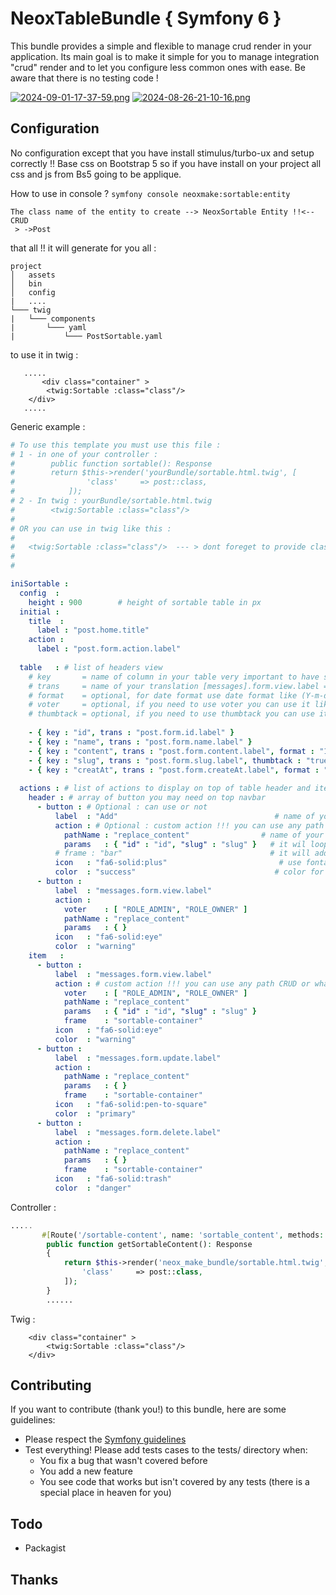 # NeoxTableBundle { Symfony 6 }

This bundle provides a simple and flexible to manage crud render in your application.
Its main goal is to make it simple for you to manage integration "crud" render and to let you configure less common ones with ease.
Be aware that there is no testing code !

[![2024-09-01-17-37-59.png](https://i.postimg.cc/RZVp0b4D/2024-09-01-17-37-59.png)](https://postimg.cc/BXkBYp8T)
[![2024-08-26-21-10-16.png](https://i.postimg.cc/2SccLF58/2024-08-26-21-10-16.png)](https://postimg.cc/nXmY6m76)

## Configuration

No configuration except that you have install stimulus/turbo-ux and setup correctly !!
Base css on Bootstrap 5 so if you have install on your project all css and js from Bs5 going to be applique.

How to use in console ?
``` symfony console neoxmake:sortable:entity ```

```
The class name of the entity to create --> NeoxSortable Entity !!<-- CRUD
 > ->Post
```

that all !! it will generate for you all :

```
project
│   assets
│   bin
│   config
|   ....
└─── twig
|   └─── components
|       └─── yaml
|           └─── PostSortable.yaml

```
to use it in twig :
```twig
   .....
       <div class="container" >
        <twig:Sortable :class="class"/>
    </div>
   .....
```

Generic example :

```yaml
# To use this template you must use this file :
# 1 - in one of your controller :
#        public function sortable(): Response
#        return $this->render('yourBundle/sortable.html.twig', [
#                'class'     => post::class,
#            ]);
# 2 - In twig : yourBundle/sortable.html.twig
#        <twig:Sortable :class="class"/>
#
# OR you can use in twig like this :
#
#   <twig:Sortable :class="class"/>  --- > dont foreget to provide class !!
#
#

iniSortable :
  config  :
    height : 900        # height of sortable table in px
  initial :
    title  :
      label : "post.home.title"
    action :
      label : "post.form.action.label"
  
  table   : # list of headers view
    # key       = name of column in your table very important to have strict same as in entity !!
    # trans     = name of your translation [messages].form.view.label = message are domain use by default to translate
    # format    = optional, for date format use date format like (Y-m-d) or can by use as truncate twig function
    # voter     = optional, if you need to use voter you can use it like this (voter: ["ROLE_ADMIN", "ROLE_OWNER"])
    # thumbtack = optional, if you need to use thumbtack you can use it like this (thumbtack: "true") Publish or unpublish
    
    - { key : "id", trans : "post.form.id.label" }
    - { key : "name", trans : "post.form.name.label" }
    - { key : "content", trans : "post.form.content.label", format : "100, ...", voter : [ "ROLE_ADMIN", "ROLE_OWNER" ] }
    - { key : "slug", trans : "post.form.slug.label", thumbtack : "true" }
    - { key : "creatAt", trans : "post.form.createAt.label", format : "Y-m-d" }
  
  actions : # list of actions to display on top of table header and item have the same structure!!
    header : # array of button you may need on top navbar
      - button : # Optional : can use or not
          label  : "Add"                                   # name of your translation [messages].form.view.label = message are domain use by default to translate
          action : # Optional : custom action !!! you can use any path CRUD or what ever you want
            pathName : "replace_content"                # name of your route, twig will use it to generate url
            params   : { "id" : "id", "slug" : "slug" }   # it wil loop on item [entity] and key : [post.id]
          # frame : "bar"                                 # it will add on frame in advance mode !!
          icon   : "fa6-solid:plus"                         # use fontawesome 6 icon https://ux.symfony.com/icons
          color  : "success"                               # color for button
      - button :
          label  : "messages.form.view.label"
          action :
            voter    : [ "ROLE_ADMIN", "ROLE_OWNER" ]
            pathName : "replace_content"
            params   : { }
          icon   : "fa6-solid:eye"
          color  : "warning"
    item   :
      - button :
          label  : "messages.form.view.label"
          action : # custom action !!! you can use any path CRUD or what ever you want
            voter    : [ "ROLE_ADMIN", "ROLE_OWNER" ]
            pathName : "replace_content"
            params   : { "id" : "id", "slug" : "slug" }
            frame    : "sortable-container"
          icon   : "fa6-solid:eye"
          color  : "warning"
      - button :
          label  : "messages.form.update.label"
          action :
            pathName : "replace_content"
            params   : { }
            frame    : "sortable-container"
          icon   : "fa6-solid:pen-to-square"
          color  : "primary"
      - button :
          label  : "messages.form.delete.label"
          action :
            pathName : "replace_content"
            params   : { }
            frame    : "sortable-container"
          icon   : "fa6-solid:trash"
          color  : "danger"
```
Controller :
````php
.....
       #[Route('/sortable-content', name: 'sortable_content', methods: ['GET'])]
        public function getSortableContent(): Response
        {
            return $this->render('neox_make_bundle/sortable.html.twig', [
                'class'     => post::class,
            ]);
        }
        ......
````
Twig :
````twig
    <div class="container" >
        <twig:Sortable :class="class"/>
    </div>
````


## Contributing

If you want to contribute \(thank you!\) to this bundle, here are some guidelines:

* Please respect the [Symfony guidelines](http://symfony.com/doc/current/contributing/code/standards.html)
* Test everything! Please add tests cases to the tests/ directory when:
    * You fix a bug that wasn't covered before
    * You add a new feature
    * You see code that works but isn't covered by any tests \(there is a special place in heaven for you\)

## Todo

* Packagist

## Thanks